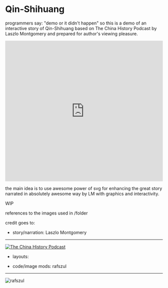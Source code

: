# Qin-Shihuang
programmers say: "demo or it didn't happen" so this is a demo of an interactive story of Qin-Shihuang based on The China History Podcast by Laszlo Montgomery and prepared for author's viewing pleasure.

<iframe width="100%" height="450" scrolling="no" frameborder="no" src="https://w.soundcloud.com/player/?url=https%3A//api.soundcloud.com/tracks/217483961&amp;auto_play=false&amp;hide_related=false&amp;show_comments=true&amp;show_user=true&amp;show_reposts=false&amp;visual=true"></iframe>

the main idea is to use awesome power of svg for enhancing the great story narrated in absolutely awesome way by LM with graphics and interactivity.

WIP

references to the images used in /folder

credit goes to:

- story/narration: Laszlo Montgomery

---

[![The China History Podcast](https://i1.sndcdn.com/avatars-000028914559-boem6u-t500x500.jpg)](https://soundcloud.com/chinahistorypodcast)

- layouts:

- code/image mods: rafszul 

---

![rafszul](https://goo.gl/E6yOWv)

